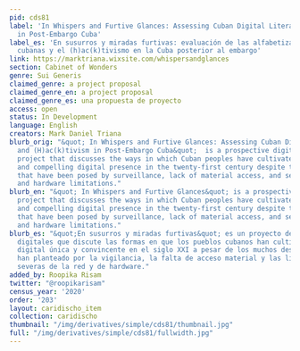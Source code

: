 ```yaml
---
pid: cds81
label: 'In Whispers and Furtive Glances: Assessing Cuban Digital Literacies and (H)ac(k)tivism
  in Post-Embargo Cuba'
label_es: 'En susurros y miradas furtivas: evaluación de las alfabetizaciones digitales
  cubanas y el (h)ac(k)tivismo en la Cuba posterior al embargo'
link: https://marktriana.wixsite.com/whispersandglances
section: Cabinet of Wonders
genre: Sui Generis
claimed_genre: a project proposal
claimed_genre_en: a project proposal
claimed_genre_es: una propuesta de proyecto
access: open
status: In Development
language: English
creators: Mark Daniel Triana
blurb_orig: "&quot; In Whispers and Furtive Glances: Assessing Cuban Digital Literacies
  and (H)ac(k)tivism in Post-Embargo Cuba&quot;  is a prospective digital humanities
  project that discusses the ways in which Cuban peoples have cultivated a unique
  and compelling digital presence in the twenty-first century despite the many challenges
  that have been posed by surveillance, lack of material access, and severe network
  and hardware limitations."
blurb_en: "&quot; In Whispers and Furtive Glances&quot; is a prospective digital humanities
  project that discusses the ways in which Cuban peoples have cultivated a unique
  and compelling digital presence in the twenty-first century despite the many challenges
  that have been posed by surveillance, lack of material access, and severe network
  and hardware limitations."
blurb_es: "&quot;En susurros y miradas furtivas&quot; es un proyecto de humanidades
  digitales que discute las formas en que los pueblos cubanos han cultivado una presencia
  digital única y convincente en el siglo XXI a pesar de los muchos desafíos que se
  han planteado por la vigilancia, la falta de acceso material y las limitaciones
  severas de la red y de hardware."
added_by: Roopika Risam
twitter: "@roopikarisam"
census_year: '2020'
order: '203'
layout: caridischo_item
collection: caridischo
thumbnail: "/img/derivatives/simple/cds81/thumbnail.jpg"
full: "/img/derivatives/simple/cds81/fullwidth.jpg"
---
```

